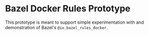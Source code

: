 # Bazel Docker Rules Prototype

This prototype is meant to support simple experimentation with and
demonstration of Bazel's `@io_bazel_rules_docker`.
